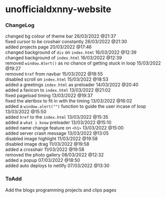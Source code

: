 # unofficialdxnny-website

### ChangeLog

changed bg colour of theme bar 26/03/2022 @21:37 </br>
fixed cursor to be croshair constantly 26/03/2022 @21:30 <br>
added projects page 20/03/2022 @17:46 <br> 
changed background of `div` on `index.html` 16/03/2022 @12:39 <br>
changed background of `index.html` 16/03/2022 @12:39 <br>
removed `window.Alert()` as no chance of getting stuck in loop 15/03/2022 @19:27 <br>
removed `href` from navbar 15/03/2022 @18:55 <br>
disabled scroll on `index.html` 15/03/2022 @18:53 <br>
added a greetings `index.html` as preloader 14/03/2022 @20:40 <br>
added a favicon to `index.html` 13/03/2022 @21:02 <br>
fixed pageload timing 13/03/2022 @19:37 <br>
fixed the alertbox to fit in with the timing 13/03/2022 @16:02 <br>
added a `window.alert("")` function to guide the user incase of loop 13/03/2022 @15:50 <br>
added `href` to the `index.html` 13/03/2022 @15:35 <br>
added a `what i know` preloader 13/03/2022 @15:10 <br>
added name change feature on `<h1>` 13/03/2022 @15:00 <br>
added server crash message 13/03/2022 @13:05 <br>
disabled image highlight 11/03/2022 @19:58 <br>
disabled image drag 11/03/2022 @19:58 <br>
added a crosshair 11/03/2022 @19:58 <br>
removed the photo gallery 08/03/2022 @12:32 <br>
added a popup 07/03/2022 @18:50 <br>
added auto deploys to netlify 07/03/2022 @13:30


### ToAdd

Add the blogs programming projects and clips pages

